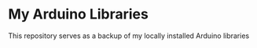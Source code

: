 # My Arduino Libraries

This repository serves as a backup of my locally installed Arduino libraries
